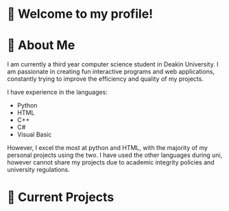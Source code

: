 # 👋 Welcome to my profile!


# 🔭 About Me
I am currently a third year computer science student in Deakin University. I am passionate in creating fun interactive programs and web applications, constantly trying to improve the efficiency and quality of my projects.

I have experience in the languages:
- Python
- HTML
- C++
- C#
- Visual Basic


However, I excel the most at python and HTML, with the majority of my personal projects using the two. I have used the other languages during uni, however cannot share my projects due to academic integrity policies and university regulations.

# 🎁 Current Projects
